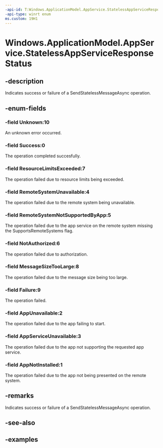 ```yaml
---
-api-id: T:Windows.ApplicationModel.AppService.StatelessAppServiceResponseStatus
-api-type: winrt enum
ms.custom: 19H1
---
```


<!-- Enumeration syntax.
public enum StatelessAppServiceResponseStatus : int 
-->

# Windows.ApplicationModel.AppService.StatelessAppServiceResponseStatus

## -description
Indicates success or failure of a SendStatelessMessageAsync operation.

## -enum-fields
### -field Unknown:10
An unknown error occurred.

### -field Success:0
The operation completed succesfully.

### -field ResourceLimitsExceeded:7
The operation failed due to resource limits being exceeded.

### -field RemoteSystemUnavailable:4
The operation failed due to the remote system being unavailable.

### -field RemoteSystemNotSupportedByApp:5
The operation failed due to the app service on the remote system missing the SupportsRemoteSystems flag.

### -field NotAuthorized:6
The operation failed due to authorization.

### -field MessageSizeTooLarge:8
The operation failed due to the message size being too large.

### -field Failure:9
The operation failed. 

### -field AppUnavailable:2
The operation failed due to the app failing to start.

### -field AppServiceUnavailable:3
The operation failed due to the app not supporting the requested app service.

### -field AppNotInstalled:1
The operation failed due to the app not being presented on the remote system.

## -remarks
Indicates success or failure of a SendStatelessMessageAsync operation.

## -see-also

## -examples


